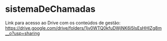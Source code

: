 # sistemaDeChamadas

Link para acesso ao Drive com os conteúdos de gestão: https://drive.google.com/drive/folders/1jv0WTQ0kfuDWjNK6i5IsEsHHIZg8m__o?usp=sharing
